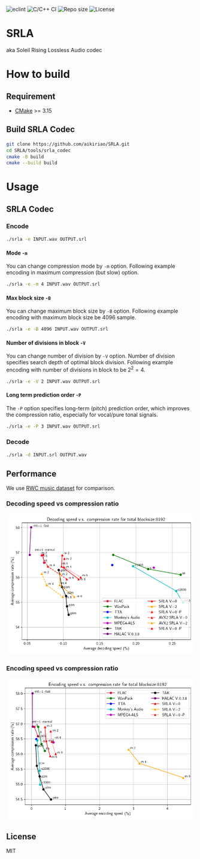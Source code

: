 ![eclint](https://github.com/aikiriao/SRLA/actions/workflows/eclint.yml/badge.svg?branch=main)
![C/C++ CI](https://github.com/aikiriao/SRLA/actions/workflows/c-cpp.yml/badge.svg?branch=main)
![Repo size](https://img.shields.io/github/repo-size/aikiriao/SRLA)
![License](https://img.shields.io/github/license/aikiriao/SRLA)

# SRLA

aka Soleil Rising Lossless Audio codec

# How to build

## Requirement

* [CMake](https://cmake.org) >= 3.15

## Build SRLA Codec

```bash
git clone https://github.com/aikiriao/SRLA.git
cd SRLA/tools/srla_codec
cmake -B build
cmake --build build
```

# Usage

## SRLA Codec

### Encode

```bash
./srla -e INPUT.wav OUTPUT.srl
```

#### Mode `-m`

You can change compression mode by `-m` option.
Following example encoding in maximum compression (but slow) option.

```bash
./srla -e -m 4 INPUT.wav OUTPUT.srl
```
#### Max block size `-B`

You can change maximum block size by `-B` option.
Following example encoding with maximum block size be 4096 sample.

```bash
./srla -e -B 4096 INPUT.wav OUTPUT.srl
```

#### Number of divisions in block `-V`

You can change number of division by `-V` option. Number of division specifies search depth of optimal block division.
Following example encoding with number of divisions in block to be $2^{2} = 4$.

```bash
./srla -e -V 2 INPUT.wav OUTPUT.srl
```

#### Long term prediction order `-P`

The `-P` option specifies long-term (pitch) prediction order, which improves the compression ratio, especially for vocal/pure tonal signals.

```bash
./srla -e -P 3 INPUT.wav OUTPUT.srl
```

### Decode

```bash
./srla -d INPUT.srl OUTPUT.wav
```
## Performance

We use [RWC music dataset](https://staff.aist.go.jp/m.goto/RWC-MDB/) for comparison.

### Decoding speed vs compression ratio

![Decoding speed vs compression rate](./evaluation/decodespeed_vs_compressionrate_8192_total.png)

### Encoding speed vs compression ratio

![Encoding speed vs compression rate](./evaluation/encodespeed_vs_compressionrate_8192_total.png)

## License

MIT
